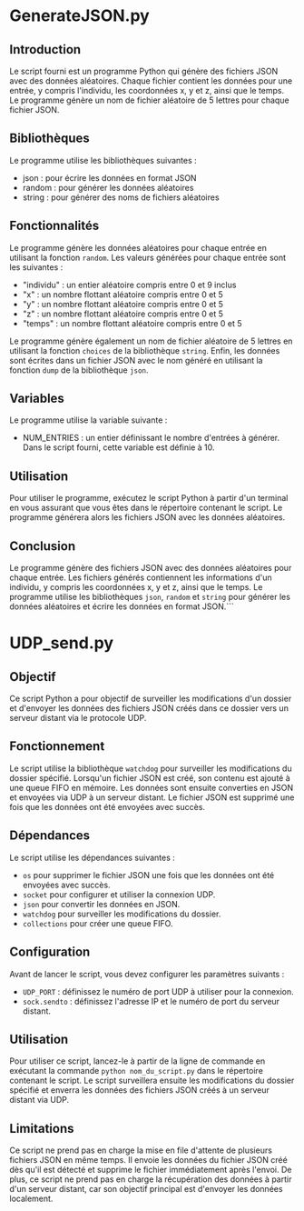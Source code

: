 # GenerateJSON.py


## Introduction
Le script fourni est un programme Python qui génère des fichiers JSON avec des données aléatoires. Chaque fichier contient les données pour une entrée, y compris l'individu, les coordonnées x, y et z, ainsi que le temps. Le programme génère un nom de fichier aléatoire de 5 lettres pour chaque fichier JSON.

## Bibliothèques
Le programme utilise les bibliothèques suivantes :
- json : pour écrire les données en format JSON
- random : pour générer les données aléatoires
- string : pour générer des noms de fichiers aléatoires

## Fonctionnalités
Le programme génère les données aléatoires pour chaque entrée en utilisant la fonction `random`. Les valeurs générées pour chaque entrée sont les suivantes :
- "individu" : un entier aléatoire compris entre 0 et 9 inclus
- "x" : un nombre flottant aléatoire compris entre 0 et 5
- "y" : un nombre flottant aléatoire compris entre 0 et 5
- "z" : un nombre flottant aléatoire compris entre 0 et 5
- "temps" : un nombre flottant aléatoire compris entre 0 et 5

Le programme génère également un nom de fichier aléatoire de 5 lettres en utilisant la fonction `choices` de la bibliothèque `string`. Enfin, les données sont écrites dans un fichier JSON avec le nom généré en utilisant la fonction `dump` de la bibliothèque `json`.

## Variables
Le programme utilise la variable suivante :
- NUM_ENTRIES : un entier définissant le nombre d'entrées à générer. Dans le script fourni, cette variable est définie à 10.

## Utilisation
Pour utiliser le programme, exécutez le script Python à partir d'un terminal en vous assurant que vous êtes dans le répertoire contenant le script. Le programme générera alors les fichiers JSON avec les données aléatoires.

## Conclusion
Le programme génère des fichiers JSON avec des données aléatoires pour chaque entrée. Les fichiers générés contiennent les informations d'un individu, y compris les coordonnées x, y et z, ainsi que le temps. Le programme utilise les bibliothèques `json`, `random` et `string` pour générer les données aléatoires et écrire les données en format JSON.```



# UDP_send.py

## Objectif
Ce script Python a pour objectif de surveiller les modifications d'un dossier et d'envoyer les données des fichiers JSON créés dans ce dossier vers un serveur distant via le protocole UDP.

## Fonctionnement
Le script utilise la bibliothèque `watchdog` pour surveiller les modifications du dossier spécifié. Lorsqu'un fichier JSON est créé, son contenu est ajouté à une queue FIFO en mémoire. Les données sont ensuite converties en JSON et envoyées via UDP à un serveur distant. Le fichier JSON est supprimé une fois que les données ont été envoyées avec succès.

## Dépendances
Le script utilise les dépendances suivantes :
- `os` pour supprimer le fichier JSON une fois que les données ont été envoyées avec succès.
- `socket` pour configurer et utiliser la connexion UDP.
- `json` pour convertir les données en JSON.
- `watchdog` pour surveiller les modifications du dossier.
- `collections` pour créer une queue FIFO.

## Configuration
Avant de lancer le script, vous devez configurer les paramètres suivants :
- `UDP_PORT` : définissez le numéro de port UDP à utiliser pour la connexion.
- `sock.sendto` : définissez l'adresse IP et le numéro de port du serveur distant.

## Utilisation
Pour utiliser ce script, lancez-le à partir de la ligne de commande en exécutant la commande `python nom_du_script.py` dans le répertoire contenant le script. Le script surveillera ensuite les modifications du dossier spécifié et enverra les données des fichiers JSON créés à un serveur distant via UDP.

## Limitations
Ce script ne prend pas en charge la mise en file d'attente de plusieurs fichiers JSON en même temps. Il envoie les données du fichier JSON créé dès qu'il est détecté et supprime le fichier immédiatement après l'envoi. De plus, ce script ne prend pas en charge la récupération des données à partir d'un serveur distant, car son objectif principal est d'envoyer les données localement.